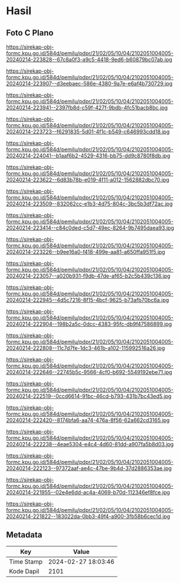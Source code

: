 # Hasil

## Foto C Plano

https://sirekap-obj-formc.kpu.go.id/584d/pemilu/pdpr/21/02/05/10/04/2102051004005-20240214-223828--67c8a0f3-a9c5-4418-9ed6-b60879bc07ab.jpg

https://sirekap-obj-formc.kpu.go.id/584d/pemilu/pdpr/21/02/05/10/04/2102051004005-20240214-223907--d3eebaec-586e-4380-9a7e-e6af4b730729.jpg

https://sirekap-obj-formc.kpu.go.id/584d/pemilu/pdpr/21/02/05/10/04/2102051004005-20240214-223941--2397fb8d-c59f-427f-9bdb-4fc51bacb8bc.jpg

https://sirekap-obj-formc.kpu.go.id/584d/pemilu/pdpr/21/02/05/10/04/2102051004005-20240214-223723--f6291835-5d01-4f1c-b549-c646993cdd18.jpg

https://sirekap-obj-formc.kpu.go.id/584d/pemilu/pdpr/21/02/05/10/04/2102051004005-20240214-224041--b1aaf6b2-4529-4316-bb75-dd9c8780f8db.jpg

https://sirekap-obj-formc.kpu.go.id/584d/pemilu/pdpr/21/02/05/10/04/2102051004005-20240214-223622--6d83b78b-e019-4f11-a012-1562882dbc70.jpg

https://sirekap-obj-formc.kpu.go.id/584d/pemilu/pdpr/21/02/05/10/04/2102051004005-20240214-223509--832062cc-e1b3-4d75-804c-3bc5b3df72ac.jpg

https://sirekap-obj-formc.kpu.go.id/584d/pemilu/pdpr/21/02/05/10/04/2102051004005-20240214-223414--c84c0ded-c5d7-49ec-8264-9b7495daea93.jpg

https://sirekap-obj-formc.kpu.go.id/584d/pemilu/pdpr/21/02/05/10/04/2102051004005-20240214-223226--b9ee16a0-f418-499e-aa81-a650ffa951f5.jpg

https://sirekap-obj-formc.kpu.go.id/584d/pemilu/pdpr/21/02/05/10/04/2102051004005-20240214-223057--a020b931-f9db-47de-af65-b2c5b439c136.jpg

https://sirekap-obj-formc.kpu.go.id/584d/pemilu/pdpr/21/02/05/10/04/2102051004005-20240214-222945--4d5c7216-8f15-4bcf-9625-b73afb70bc6a.jpg

https://sirekap-obj-formc.kpu.go.id/584d/pemilu/pdpr/21/02/05/10/04/2102051004005-20240214-222904--198b2a5c-0dcc-4383-95fc-db9f47586899.jpg

https://sirekap-obj-formc.kpu.go.id/584d/pemilu/pdpr/21/02/05/10/04/2102051004005-20240214-222808--11c7d7fe-1dc3-461b-a102-115992516a26.jpg

https://sirekap-obj-formc.kpu.go.id/584d/pemilu/pdpr/21/02/05/10/04/2102051004005-20240214-222646--22745b5c-9566-4cf0-b692-5549192ebe71.jpg

https://sirekap-obj-formc.kpu.go.id/584d/pemilu/pdpr/21/02/05/10/04/2102051004005-20240214-222519--0ccd6614-91bc-46cd-b793-431b7bc43ed5.jpg

https://sirekap-obj-formc.kpu.go.id/584d/pemilu/pdpr/21/02/05/10/04/2102051004005-20240214-222420--8174bfa6-aa74-476a-8f56-62a662cd3165.jpg

https://sirekap-obj-formc.kpu.go.id/584d/pemilu/pdpr/21/02/05/10/04/2102051004005-20240214-222238--4eae5304-e4c4-4d60-81dd-a907fa5b8d03.jpg

https://sirekap-obj-formc.kpu.go.id/584d/pemilu/pdpr/21/02/05/10/04/2102051004005-20240214-222123--97372aaf-ae4c-47be-9b4d-37d2886353ae.jpg

https://sirekap-obj-formc.kpu.go.id/584d/pemilu/pdpr/21/02/05/10/04/2102051004005-20240214-221955--02e4e6dd-ac4a-4069-b70d-112346ef8fce.jpg

https://sirekap-obj-formc.kpu.go.id/584d/pemilu/pdpr/21/02/05/10/04/2102051004005-20240214-221822--183022da-0bb3-49f4-a900-3fb58b6cec1d.jpg


## Metadata

| Key        | Value               |
| ---------- | ------------------- |
| Time Stamp | 2024-02-27 18:03:46 |
| Kode Dapil | 2101                |



